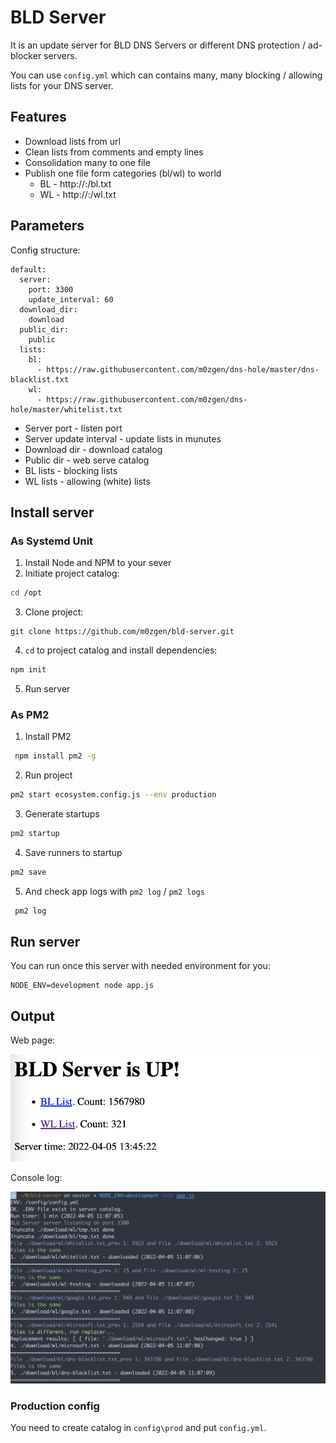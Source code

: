 # BLD Server

It is an update server for BLD DNS Servers or different DNS protection / ad-blocker servers.

You can use `config.yml` which can contains many, many blocking / allowing lists for your DNS server.

## Features

* Download lists from url
* Clean lists from comments and empty lines
* Consolidation many to one file
* Publish one file form categories (bl/wl) to world
  * BL - http://<IP>:<PORT>/bl.txt
  * WL - http://<IP>:<PORT>/wl.txt

## Parameters

Config structure:
```
default:
  server:
    port: 3300
    update_interval: 60
  download_dir:
    download
  public_dir:
    public
  lists:
    bl:
      - https://raw.githubusercontent.com/m0zgen/dns-hole/master/dns-blacklist.txt
    wl:
      - https://raw.githubusercontent.com/m0zgen/dns-hole/master/whitelist.txt
```

* Server port - listen port
* Server update interval - update lists in munutes
* Download dir - download catalog
* Public dir - web serve catalog
* BL lists - blocking lists
* WL lists - allowing (white) lists

## Install server

### As Systemd Unit

1. Install Node and NPM to your sever
2. Initiate project catalog:
```bash
cd /opt
```
3. Clone project:
```
git clone https://github.com/m0zgen/bld-server.git
```
4. `cd` to project catalog and install dependencies:
```bash
npm init 
```
5. Run server

### As PM2 

1. Install PM2
```bash
 npm install pm2 -g
```
2. Run project
```bash
pm2 start ecosystem.config.js --env production 
```
3. Generate startups
```bash
pm2 startup 
```
4. Save runners to startup
```bash
pm2 save 
```
5. And check app logs with `pm2 log` / `pm2 logs`
```bash
 pm2 log
```

## Run server

You can run once this server with needed environment for you:

```
NODE_ENV=development node app.js 
```

## Output

Web page:

![](docs/bld-server-web-page.jpg)

Console log:

![](docs/bld-server-output.jpg)

### Production config

You need to create catalog in `config\prod` and put `config.yml`.

